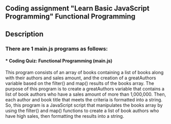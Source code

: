 ## Coding assignment "Learn Basic JavaScript Programming" Functional Programming
## Description 
### There are 1 main.js programs as follows:
#### * Coding Quiz: Functional Programming (main.js)
This program consists of an array of books containing a list of books along with their authors and sales amount, and the creation of a greatAuthors variable based on the filter() and map() results of the books array.
The purpose of this program is to create a greatAuthors variable that contains a list of book authors who have a sales amount of more than 1,000,000. Then, each author and book title that meets the criteria is formatted into a string.
So, this program is a JavaScript script that manipulates the books array by using the filter() and map() functions to create a list of book authors who have high sales, then formatting the results into a string.
